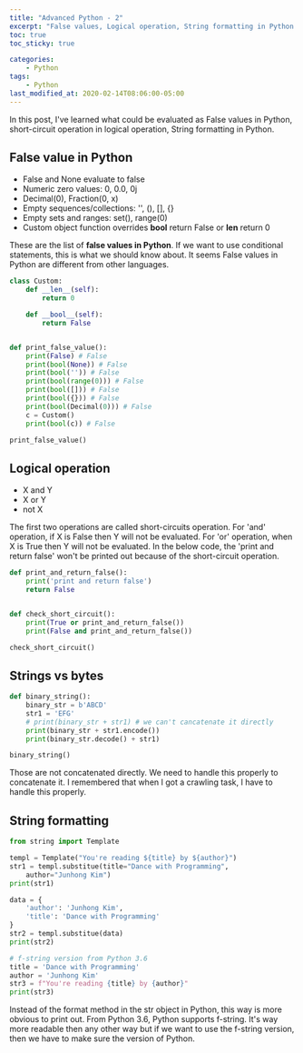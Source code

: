```yaml
---
title: "Advanced Python - 2"
excerpt: "False values, Logical operation, String formatting in Python."
toc: true
toc_sticky: true 

categories:
    - Python
tags:
    - Python
last_modified_at: 2020-02-14T08:06:00-05:00
---
```


In this post, I've learned what could be evaluated as False values in Python, short-circuit operation in logical operation, String formatting in Python. 

## False value in Python 

* False and None evaluate to false 
* Numeric zero values: 0, 0.0, 0j
* Decimal(0), Fraction(0, x)
* Empty sequences/collections: '', (), [], {}
* Empty sets and ranges: set(), range(0)
* Custom object function overrides __bool__ return False or __len__ return 0 

These are the list of **false values in Python**. If we want to use conditional statements, this is what we should know about. It seems False values in Python are different from other languages.

```python
class Custom:
    def __len__(self):
        return 0

    def __bool__(self):
        return False


def print_false_value(): 
    print(False) # False
    print(bool(None)) # False
    print(bool('')) # False
    print(bool(range(0))) # False
    print(bool([])) # False
    print(bool({})) # False
    print(bool(Decimal(0))) # False
    c = Custom() 
    print(bool(c)) # False

print_false_value()
```

## Logical operation
* X and Y 
* X or Y 
* not X

The first two operations are called short-circuits operation. For 'and' operation, if X is False then Y will not be evaluated. For 'or' operation, when X is True then Y will not be evaluated. In the below code, the 'print and return false' won't be printed out because of the short-circuit operation. 

```python
def print_and_return_false():
    print('print and return false')
    return False


def check_short_circuit():
    print(True or print_and_return_false())
    print(False and print_and_return_false())

check_short_circuit()
```


## Strings vs bytes
```python
def binary_string():
    binary_str = b'ABCD'
    str1 = 'EFG'
    # print(binary_str + str1) # we can't cancatenate it directly
    print(binary_str + str1.encode())
    print(binary_str.decode() + str1)

binary_string()
```
Those are not concatenated directly. We need to handle this properly to concatenate it. I remembered that when I got a crawling task, I have to handle this properly.



## String formatting
<!-- 4 ways to template string -->
```python
from string import Template 

templ = Template("You're reading ${title} by ${author}")
str1 = templ.substitue(title="Dance with Programming", 
    author="Junhong Kim")
print(str1)

data = {
    'author': 'Junhong Kim',
    'title': 'Dance with Programming'
}
str2 = templ.substitue(data)
print(str2)

# f-string version from Python 3.6
title = 'Dance with Programming'
author = 'Junhong Kim'
str3 = f"You're reading {title} by {author}"
print(str3)
```
Instead of the format method in the str object in Python, this way is more obvious to print out. From Python 3.6, Python supports f-string. It's way more readable then any other way but if we want to use the f-string version, then we have to make sure the version of Python. 